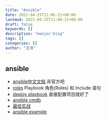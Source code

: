 ```yaml
---
title: "Ansible"
date: 2021-04-25T11:06:21+08:00
lastmod: 2021-04-25T11:06:21+08:00
draft: false
keywords: []
description: "manjoc'blog"
tags: []
categories: []
author: "王清"
---
```


## ansible

- [ansible中文文档](http://www.ansible.com.cn/docs/playbooks_best_practices.html) 非官方吧
- [roles](http://www.ansible.com.cn/docs/playbooks_roles.html) Playbook 角色(Roles) 和 Include 语句
- [deploy playbook](https://github.com/ansistrano/deploy.git) 直接配置项目就好了
- [ansible cmdb](https://github.com/fboender/ansible-cmdb.git)
- [最佳实战](https://github.com/fboender/ansible-cmdb.git)
- [ansible example](https://github.com/ansible/ansible-examples.git)
